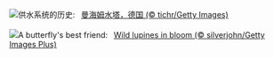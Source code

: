 ![](https://www.bing.com/th?id=OHR.Mannheim_ZH-CN6793377814_UHD.jpg&w=1000)供水系统的历史:&nbsp;&ensp;[曼海姆水塔，德国 (© tichr/Getty Images)](https://www.bing.com/th?id=OHR.Mannheim_ZH-CN6793377814_UHD.jpg)
<br><br/>
![](https://www.bing.com/th?id=OHR.WildLupine_EN-US1382733552_UHD.jpg&w=1000)A butterfly's best friend:&nbsp;&ensp;[Wild lupines in bloom (© silverjohn/Getty Images Plus)](https://www.bing.com/th?id=OHR.WildLupine_EN-US1382733552_UHD.jpg)
<br><br/>
